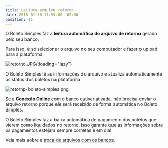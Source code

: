 ```yaml
---
title: Leitura arquivo retorno
date: 2018-01-30 17:53:00 -02:00
position: 11
---
```


O Boleto Simples faz a **leitura automática do arquivo de retorno** gerado pelo seu banco.

Para isso, é só selecionar o arquivo no seu computador e fazer o upload para a plataforma.

![retorno.JPG](/uploads/retorno.JPG){:loading="lazy"}

O Boleto Simples lê as informações do arquivo e atualiza automaticamente os status dos boletos na plataforma.

![retornp-boleto-simples.png](/uploads/retornp-boleto-simples.png)

Se a **Conexão Online** com o banco estiver ativada, não precisa enviar o arquivo retorno porque ele será recebido de forma automática no Boleto Simples.

O Boleto Simples faz a baixa automática de pagamento dos boletos que vierem como liquidados no retorno. Isso garante que as informações sobre os pagamentos estejam sempre corretas e em dia!

Veja mais sobre a [troca de arquivos com os bancos](https://features.boletosimples.com.br/integracao-com-os-bancos/troca-de-arquivos/).